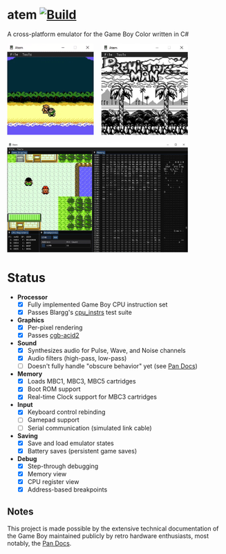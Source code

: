 atem [![Build](https://github.com/tyler-m/atem/actions/workflows/ci.yml/badge.svg)](https://github.com/tyler-m/atem/actions/workflows/ci.yml)
===

A cross-platform emulator for the Game Boy Color written in C#

<a href="images/1.gif"><img src="images/1.gif" width="200"></a> 
<a href="images/2.png"><img src="images/2.png" width="200"></a>

<a href="images/3.png"><img src="images/3.png" width="418"></a>

Status
===
- **Processor**
  - [X] Fully implemented Game Boy CPU instruction set
  - [X] Passes Blargg's [cpu_instrs](https://github.com/libretro/testroms/blob/master/blargg-cpu-instrs/) test suite
  
- **Graphics**
  - [X] Per-pixel rendering
  - [X] Passes [cgb-acid2](https://github.com/mattcurrie/cgb-acid2)
  
- **Sound**
  - [X] Synthesizes audio for Pulse, Wave, and Noise channels
  - [X] Audio filters (high-pass, low-pass)
  - [ ] Doesn't fully handle "obscure behavior" yet (see [Pan Docs](https://gbdev.io/pandocs/Audio_details.html#obscure-behavior))

- **Memory**
  - [X] Loads MBC1, MBC3, MBC5 cartridges
  - [X] Boot ROM support
  - [X] Real-time Clock support for MBC3 cartridges
  
- **Input**
  - [X] Keyboard control rebinding
  - [ ] Gamepad support
  - [ ] Serial communication (simulated link cable)
  
- **Saving**
  - [X] Save and load emulator states
  - [X] Battery saves (persistent game saves)
  
- **Debug**
  - [X] Step-through debugging
  - [X] Memory view
  - [X] CPU register view
  - [X] Address-based breakpoints

Notes
---
This project is made possible by the extensive technical documentation of the Game Boy maintained publicly by retro hardware enthusiasts, most notably, the [Pan Docs](https://github.com/gbdev/pandocs).